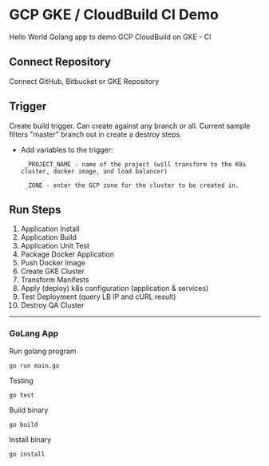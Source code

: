 
# GCP GKE / CloudBuild CI Demo

  

Hello World Golang app to demo GCP CloudBuild on GKE - CI 

## Connect Repository
Connect GitHub, Bitbucket or GKE Repository
  
## Trigger
Create build trigger.  Can create against any branch or all.  Current sample filters "master" branch out in create a destroy steps.
- Add variables to the trigger:
   
       _PROJECT_NAME - name of the project (will transform to the K8s cluster, docker image, and load balancer)
   
       _ZONE - enter the GCP zone for the cluster to be created in.


## Run Steps

 1. Application Install
 2. Application Build
 3. Application Unit Test
 4. Package Docker Application
 5. Push Docker Image
 6. Create GKE Cluster
 7. Transform Manifests
 8. Apply (deploy) k8s configuration (application & services)
 9. Test Deployment (query LB IP and cURL result)
 10. Destroy QA Cluster
  
---
### GoLang App

  

Run golang program
```
go run main.go
```
Testing
```
go test
```
Build binary
```
go build
```
Install binary
```
go install
```